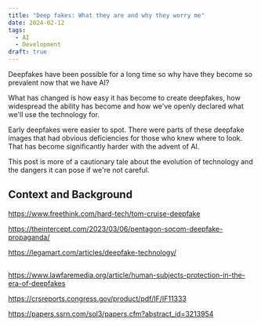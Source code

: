 ```yaml
---
title: "Deep fakes: What they are and why they worry me"
date: 2024-02-12
tags:
  - AI
  - Development
draft: true
---
```


Deepfakes have been possible for a long time so why have they become so prevalent now that we have AI?

What has changed is how easy it has become to create deepfakes, how widespread the ability has become and how we've openly declared what we'll use the technology for.

Early deepfakes were easier to spot. There were parts of these deepfake images that had obvious deficiencies for those who knew where to look. That has become significantly harder with the advent of AI.

This post is more of a cautionary tale about the evolution of technology and the dangers it can pose if we're not careful.

## Context and Background

<https://www.freethink.com/hard-tech/tom-cruise-deepfake>

<https://theintercept.com/2023/03/06/pentagon-socom-deepfake-propaganda/>

<https://legamart.com/articles/deepfake-technology/>

##

<https://www.lawfaremedia.org/article/human-subjects-protection-in-the-era-of-deepfakes>

<https://crsreports.congress.gov/product/pdf/IF/IF11333>

<https://papers.ssrn.com/sol3/papers.cfm?abstract_id=3213954>
